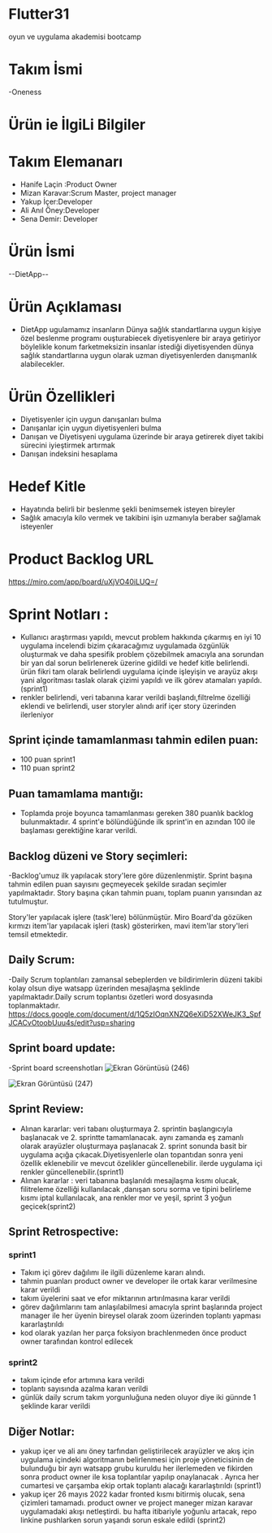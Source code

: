 # Flutter31
oyun ve uygulama akademisi bootcamp
 # Takım İsmi
  -Oneness
 # Ürün ie İlgiLi Bilgiler
  # Takım Elemanarı
 - Hanife Laçin :Product Owner
 - Mizan Karavar:Scrum Master, project manager
 - Yakup İçer:Developer
 - Ali Anıl Öney:Developer
 - Sena Demir: Developer
# Ürün İsmi
--DietApp--
# Ürün Açıklaması
- DietApp ugulamamız insanların Dünya sağlık standartlarına uygun kişiye özel beslenme programı ouşturabiecek diyetisyenlere bir araya getiriyor böylelikle konum farketmeksizin insanlar istediği diyetisyenden  dünya sağlık standartlarına uygun olarak  uzman diyetisyenlerden danışmanlık alabilecekler.  





# Ürün Özellikleri
- Diyetisyenler için uygun danışanları bulma
- Danışanlar için uygun diyetisyenleri bulma
- Danışan ve Diyetisyeni uygulama üzerinde bir araya getirerek diyet takibi sürecini iyieştirmek artırmak
- Danışan indeksini hesaplama 
# Hedef Kitle
- Hayatında belirli bir beslenme şekli benimsemek isteyen bireyler
- Sağlık amacıyla kilo vermek ve takibini işin uzmanıyla beraber sağlamak isteyenler
# Product Backlog URL
https://miro.com/app/board/uXjVO40iLUQ=/
 # Sprint Notları : 
- Kullanıcı araştırması yapıldı, mevcut problem hakkında  çıkarmış en iyi 10 uygulama incelendi bizim çıkaracağımız uygulamada özgünlük oluşturmak ve daha spesifik problem çözebilmek amacıyla ana sorundan bir yan dal sorun belirlenerek üzerine gidildi ve hedef kitle belirlendi. ürün fikri tam olarak belirlendi uygulama içinde işleyişin ve arayüz akışı yani algoritması taslak olarak çizimi yapıldı ve ilk görev atamaları yapıldı. (sprint1)
- renkler belirlendi, veri tabanına karar verildi başlandı,filtrelme özelliği eklendi ve belirlendi, user storyler alındı arif içer story üzerinden ilerleniyor
## Sprint içinde tamamlanması tahmin edilen puan:
- 100 puan sprint1
- 110 puan sprint2

## Puan tamamlama mantığı: 
- Toplamda proje boyunca tamamlanması gereken 380 puanlık backlog bulunmaktadır. 4 sprint'e bölündüğünde ilk sprint'in en azından 100 ile başlaması gerektiğine karar verildi.
## Backlog düzeni ve Story seçimleri:
-Backlog'umuz ilk yapılacak story'lere göre düzenlenmiştir. Sprint başına tahmin edilen puan sayısını geçmeyecek şekilde sıradan seçimler yapılmaktadır. Story başına çıkan tahmin puanı, toplam puanın yarısından az tutulmuştur.

Story'ler yapılacak işlere (task'lere) bölünmüştür. Miro Board'da gözüken kırmızı item'lar yapılacak işleri (task) gösterirken, mavi item'lar story'leri temsil etmektedir.
## Daily Scrum:
-Daily Scrum toplantıları zamansal sebeplerden ve bildirimlerin düzeni takibi kolay olsun diye watsapp üzerinden mesajlaşma şeklinde yapılmaktadır.Daily scrum  toplantısı özetleri word dosyasında toplanmaktadır.
https://docs.google.com/document/d/1Q5zIOqnXNZQ6eXiD52XWeJK3_SpfJCACvOtoobUuu4s/edit?usp=sharing

## Sprint board update: 
-Sprint board screenshotları
![Ekran Görüntüsü (246)](https://user-images.githubusercontent.com/79444272/167307065-58cb6fb1-ef89-4b65-8fec-2425861d16a2.png)

![Ekran Görüntüsü (247)](https://user-images.githubusercontent.com/79444272/169844668-e3785fed-60b8-4097-a554-0cb5efcc4302.png)





## Sprint Review:
- Alınan  kararlar: veri tabanı oluşturmaya 2. sprintin başlangıcıyla başlanacak ve 2. sprintte tamamlanacak. aynı zamanda eş zamanlı olarak arayüzler oluşturmaya paşlanacak 2. sprint sonunda basit bir uygulama açığa çıkacak.Diyetisyenlerle olan topantıdan sonra  yeni özellik eklenebilir ve mevcut özelikler güncellenebilir. ilerde uygulama içi renkler güncellenebilir.(sprint1)
- Alınan kararlar : veri tabanına başlanıldı mesajlaşma kısmı olucak, filitreleme özelliği kullanılacak ,danışan soru sorma ve tipini belirleme kısmı iptal kullanılacak, ana renkler mor ve yeşil, sprint 3 yoğun geçicek(sprint2)
## Sprint Retrospective:
### sprint1
- Takım içi görev dağılımı ile ilgili düzenleme kararı alındı.
- tahmin puanları product owner ve developer ile ortak karar verilmesine karar verildi
- takım üyelerini saat ve efor miktarının artırılmasına karar verildi
- görev dağılımlarını tam anlaşılabilmesi amacıyla sprint başlarında project manager ile  her üyenin bireysel olarak zoom üzerinden toplantı yapması kararlaştırıldı
- kod olarak yazılan her parça foksiyon  brachlenmeden önce product owner tarafından kontrol edilecek
### sprint2
- takım içinde efor artımına kara verildi
- toplantı sayısında azalma kararı verildi 
- günlük daily scrum takım yorgunluğuna neden oluyor diye iki günnde 1 şeklinde karar verildi
## Diğer Notlar:
- yakup içer ve ali anı öney tarfından geliştirilecek arayüzler ve akış için uygulama içindeki algoritmanın belirlenmesi için  proje yöneticisinin de bulunduğu bir ayrı watsapp grubu kuruldu her ilerlemeden ve fikirden sonra product owner ile kısa toplantılar yapılıp onaylanacak . Ayrıca her cumartesi ve çarşamba ekip ortak toplantı alacağı kararlaştırıldı (sprint1)
- yakup içer 26 mayıs 2022 kadar fronted kısmı bitirmiş olucak, sena çizimleri tamamadı. product owner ve project maneger mizan karavar uygulamadaki akışı netleştirdi. bu hafta itibariyle yoğunlu artacak, repo linkine pushlarken sorun yaşandı sorun eskale edildi (sprint2)

